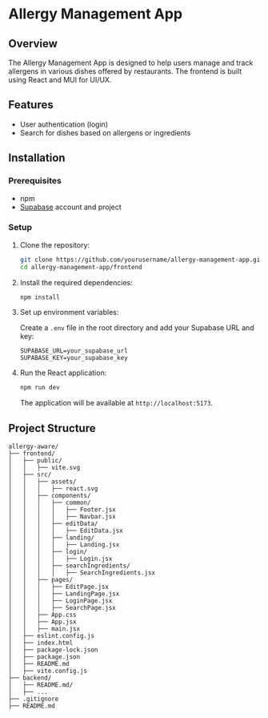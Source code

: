 # Allergy Management App

## Overview

The Allergy Management App is designed to help users manage and track allergens in various dishes offered by restaurants. The frontend is built using React and MUI for UI/UX.

## Features

- User authentication (login)
- Search for dishes based on allergens or ingredients

## Installation

### Prerequisites

- npm
- [Supabase](https://supabase.io/) account and project

### Setup

1. Clone the repository:

    ```bash
    git clone https://github.com/yourusername/allergy-management-app.git
    cd allergy-management-app/frontend
    ```

2. Install the required dependencies:

    ```bash
    npm install
    ```

4. Set up environment variables:

    Create a `.env` file in the root directory and add your Supabase URL and key:

    ```env
    SUPABASE_URL=your_supabase_url
    SUPABASE_KEY=your_supabase_key
    ```

5. Run the React application:

    ```bash
    npm run dev
    ```

    The application will be available at `http://localhost:5173`.

## Project Structure

```plaintext
allergy-aware/
├── frontend/
│   ├── public/
│   │   ├── vite.svg
│   ├── src/
│   │   ├── assets/
│   │   │   ├── react.svg
│   │   ├── components/
│   │   │   ├── common/
│   │   │   │   ├── Footer.jsx
│   │   │   │   ├── Navbar.jsx
│   │   │   ├── editData/
│   │   │   │   ├── EditData.jsx
│   │   │   ├── landing/
│   │   │   │   ├── Landing.jsx
│   │   │   ├── login/
│   │   │   │   ├── Login.jsx
│   │   │   ├── searchIngredients/
│   │   │   │   ├── SearchIngredients.jsx
│   │   ├── pages/
│   │   │   ├── EditPage.jsx
│   │   │   ├── LandingPage.jsx
│   │   │   ├── LoginPage.jsx
│   │   │   ├── SearchPage.jsx
│   │   ├── App.css
│   │   ├── App.jsx
│   │   ├── main.jsx
│   ├── eslint.config.js
│   ├── index.html
│   ├── package-lock.json
│   ├── package.json
│   ├── README.md
│   ├── vite.config.js
├── backend/
│   ├── README.md/
│   ├── ...
├── .gitignore
├── README.md